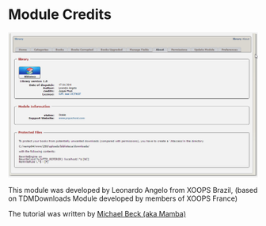 # Module Credits

![](.gitbook/assets/img000006.png)

This module was developed by Leonardo Angelo from XOOPS Brazil, \(based on TDMDownloads Module developed by members of XOOPS France\)

The tutorial was written by [Michael Beck \(aka Mamba\)](https://github.com/mambax7)

